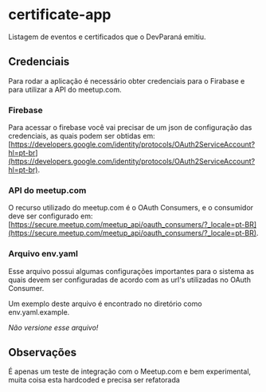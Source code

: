 # certificate-app

Listagem de eventos e certificados que o DevParaná emitiu.

## Credenciais

Para rodar a aplicação é necessário obter credenciais para o Firabase e para utilizar a API do meetup.com.

### Firebase

Para acessar o firebase você vai precisar de um json de configuração das credenciais, as quais podem ser obtidas em:
[https://developers.google.com/identity/protocols/OAuth2ServiceAccount?hl=pt-br](https://developers.google.com/identity/protocols/OAuth2ServiceAccount?hl=pt-br).

### API do meetup.com

O recurso utilizado do meetup.com é o OAuth Consumers, e o consumidor deve ser configurado em: [https://secure.meetup.com/meetup_api/oauth_consumers/?_locale=pt-BR](https://secure.meetup.com/meetup_api/oauth_consumers/?_locale=pt-BR).


### Arquivo env.yaml

Esse arquivo possui algumas configurações importantes para o sistema as quais devem ser configuradas de acordo com as url's utilizadas no OAuth Consumer.

Um exemplo deste arquivo é encontrado no diretório como env.yaml.example.

*Não versione esse arquivo!*


## Observações

É apenas um teste de integração com o Meetup.com e bem experimental, muita coisa esta hardcoded e precisa ser refatorada
